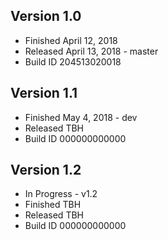 ## Version 1.0
* Finished April 12, 2018
* Released April 13, 2018 - master
* Build ID 204513020018

## Version 1.1
* Finished May 4, 2018 - dev
* Released TBH
* Build ID 000000000000

## Version 1.2
* In Progress - v1.2
* Finished TBH
* Released TBH
* Build ID 000000000000